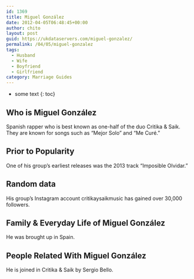 ```yaml
---
id: 1369
title: Miguel González
date: 2012-04-05T06:48:45+00:00
author: chito
layout: post
guid: https://ukdataservers.com/miguel-gonzalez/
permalink: /04/05/miguel-gonzalez
tags:
  - Husband
  - Wife
  - Boyfriend
  - Girlfriend
category: Marriage Guides
---
```


* some text
{: toc}
          
          
## Who is  Miguel González
                  
                  
                  
Spanish rapper who is best known as one-half of the duo Critika & Saik. They are known for songs such as &#8220;Mejor Solo&#8221; and &#8220;Me Curé.&#8221;
                  
                
                
                
## Prior to Popularity 
                  
                  
                  
One of his group&#8217;s earliest releases was the 2013 track &#8220;Imposible Olvidar.&#8221;
                  
                
                
                
## Random data 
                  
                  
                  
His group&#8217;s Instagram account critikaysaikmusic has gained over 30,000 followers. 
                  
                
                
                
## Family & Everyday Life of Miguel González
                  
                  
                  
He was brought up in Spain. 
                  
                
                
                
## People Related With  Miguel González
                  
                  
                  
He is joined in Critika & Saik by Sergio Bello.
                  
                
              
            
          
          
          
    
    
  
